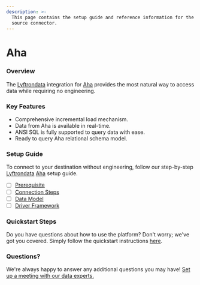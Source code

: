 ```yaml
---
description: >-
  This page contains the setup guide and reference information for the Aha
  source connector.
---
```


# Aha

### Overview

The [Lyftrondata](https://www.lyftrondata.com/) integration for [Aha](None/) provides the most natural way to access data while requiring no engineering.

### Key Features

* Comprehensive incremental load mechanism.
* Data from Aha is available in real-time.
* ANSI SQL is fully supported to query data with ease.
* Ready to query Aha relational schema model.

### Setup Guide

To connect to your destination without engineering, follow our step-by-step [Lyftrondata](https://www.lyftrondata.com/) [Aha](None/) setup guide.

* [ ] [Prerequisite](prerequisite.md)
* [ ] [Connection Steps](connection-steps.md)
* [ ] [Data Model](data-model/erd.md)
* [ ] [Driver Framework](driver-framework/)

### Quickstart Steps

Do you have questions about how to use the platform? Don't worry; we've got you covered. Simply follow the quickstart instructions [here](../../).

### Questions? <a href="#questions" id="questions"></a>

We're always happy to answer any additional questions you may have! [Set up a meeting with our data experts.](https://www.lyftrondata.com/book-a-meeting/)
